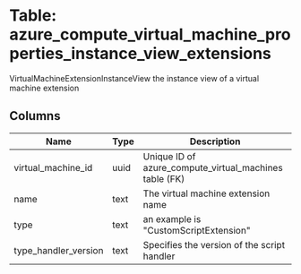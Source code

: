 
# Table: azure_compute_virtual_machine_properties_instance_view_extensions
VirtualMachineExtensionInstanceView the instance view of a virtual machine extension
## Columns
| Name        | Type           | Description  |
| ------------- | ------------- | -----  |
|virtual_machine_id|uuid|Unique ID of azure_compute_virtual_machines table (FK)|
|name|text|The virtual machine extension name|
|type|text|an example is "CustomScriptExtension"|
|type_handler_version|text|Specifies the version of the script handler|
